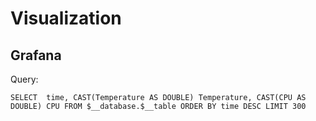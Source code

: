 # Visualization

## Grafana

Query:

    SELECT  time, CAST(Temperature AS DOUBLE) Temperature, CAST(CPU AS DOUBLE) CPU FROM $__database.$__table ORDER BY time DESC LIMIT 300